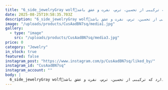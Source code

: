 ```yaml
---
title: "6_side_jewelryGray wolf🐺گرگ خاکستري نماد کشور ترکیه و به عنوان سمبل آزادي و عدم تسليم در برابر بيگانه به عنوان نماد اين کشور انتخاب شده است.گرگها عجیب ترین و باهوش ترین ، قوی ترین و حساس ترین سگی هستند که تاکنون شناخته اید . راسخ در تصمیمگیری و مهارت و شدت عمل در کارهای گروهی،این فوق العاده بودن آنها برای بقای آنها لازم است.گرگ‌ها پیوند اجتماعی قوی دارند به طوری که برای دفاع از خانواده و جفت‌شان جان خود را به خطر می اندازند!زوزه کشیدن مهم ترین راه ارتباطی گرگ هاست که پیام های مختلف را به اعضاء خانواده منتقل می کند.تام جکسون می گوید: «هیچ مخلوق دیگری مانند گرگ وجود ندارد که ترکیبی از تحسین، ترس، نفرت و عشق باشد.»______________________________#Microstingtrainer #stonesetting #stonesetter #Microsetting #scrollworking #scrolling #flashsettingsguide #marquis #zippo #art #handmade  #wolf #werewolf #graywolf #jewelryroja110wSee translation"
date: 2025-08-25T19:58:35.703Z
description: "6_side_jewelryGray wolf🐺گرگ خاکستري نماد کشور ترکیه و به عنوان سمبل آزادي و عدم تسليم در برابر بيگانه به عنوان نماد اين کشور انتخاب شده است.گرگها عجیب ترین و باهوش ترین ، قوی ترین و حساس ترین سگی هستند که تاکنون شناخته اید . راسخ در تصمیمگیری و مهارت و شدت عمل در کارهای گروهی،این فوق العاده بودن آنها برای بقای آنها لازم است.گرگ‌ها پیوند اجتماعی قوی دارند به طوری که برای دفاع از خانواده و جفت‌شان جان خود را به خطر می اندازند!زوزه کشیدن مهم ترین راه ارتباطی گرگ هاست که پیام های مختلف را به اعضاء خانواده منتقل می کند.تام جکسون می گوید: «هیچ مخلوق دیگری مانند گرگ وجود ندارد که ترکیبی از تحسین، ترس، نفرت و عشق باشد.»______________________________#Microstingtrainer #stonesetting #stonesetter #Microsetting #scrollworking #scrolling #flashsettingsguide #marquis #zippo #art #handmade  #wolf #werewolf #graywolf #jewelryroja110wSee translation"
image: "/uploads/products/CusAadBN7sq/media1.jpg"
gallery:
  - type: "image"
    src: "/uploads/products/CusAadBN7sq/media3.jpg"
price: 0
category: "Jewelry"
in_stock: true
featured: false
instagram_post: "https://www.instagram.com/p/CusAadBN7sq/liked_by/"
instagram_id: "CusAadBN7sq"
instagram_account: ""
body: |
  6_side_jewelryGray wolf🐺گرگ خاکستري نماد کشور ترکیه و به عنوان سمبل آزادي و عدم تسليم در برابر بيگانه به عنوان نماد اين کشور انتخاب شده است.گرگها عجیب ترین و باهوش ترین ، قوی ترین و حساس ترین سگی هستند که تاکنون شناخته اید . راسخ در تصمیمگیری و مهارت و شدت عمل در کارهای گروهی،این فوق العاده بودن آنها برای بقای آنها لازم است.گرگ‌ها پیوند اجتماعی قوی دارند به طوری که برای دفاع از خانواده و جفت‌شان جان خود را به خطر می اندازند!زوزه کشیدن مهم ترین راه ارتباطی گرگ هاست که پیام های مختلف را به اعضاء خانواده منتقل می کند.تام جکسون می گوید: «هیچ مخلوق دیگری مانند گرگ وجود ندارد که ترکیبی از تحسین، ترس، نفرت و عشق باشد.»______________________________#Microstingtrainer #stonesetting #stonesetter #Microsetting #scrollworking #scrolling #flashsettingsguide #marquis #zippo #art #handmade  #wolf #werewolf #graywolf #jewelryroja110wSee translation
---
```

